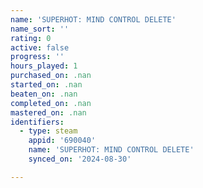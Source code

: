 ```yaml
---
name: 'SUPERHOT: MIND CONTROL DELETE'
name_sort: ''
rating: 0
active: false
progress: ''
hours_played: 1
purchased_on: .nan
started_on: .nan
beaten_on: .nan
completed_on: .nan
mastered_on: .nan
identifiers:
  - type: steam
    appid: '690040'
    name: 'SUPERHOT: MIND CONTROL DELETE'
    synced_on: '2024-08-30'

---
```

